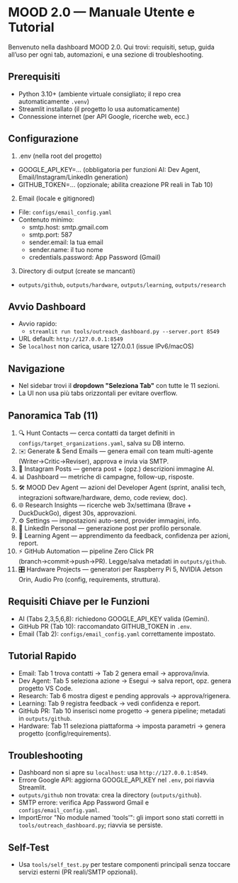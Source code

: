 # MOOD 2.0 — Manuale Utente e Tutorial

Benvenuto nella dashboard MOOD 2.0. Qui trovi: requisiti, setup, guida all’uso per ogni tab, automazioni, e una sezione di troubleshooting.

## Prerequisiti
- Python 3.10+ (ambiente virtuale consigliato; il repo crea automaticamente `.venv`)
- Streamlit installato (il progetto lo usa automaticamente)
- Connessione internet (per API Google, ricerche web, ecc.)

## Configurazione
1) .env (nella root del progetto)
- GOOGLE_API_KEY=... (obbligatoria per funzioni AI: Dev Agent, Email/Instagram/LinkedIn generation)
- GITHUB_TOKEN=... (opzionale; abilita creazione PR reali in Tab 10)

2) Email (locale e gitignored)
- File: `configs/email_config.yaml`
- Contenuto minimo:
  - smtp.host: smtp.gmail.com
  - smtp.port: 587
  - sender.email: la tua email
  - sender.name: il tuo nome
  - credentials.password: App Password (Gmail)

3) Directory di output (create se mancanti)
- `outputs/github`, `outputs/hardware`, `outputs/learning`, `outputs/research`

## Avvio Dashboard
- Avvio rapido:
  - `streamlit run tools/outreach_dashboard.py --server.port 8549`
- URL default: `http://127.0.0.1:8549`
- Se `localhost` non carica, usare 127.0.0.1 (issue IPv6/macOS)

## Navigazione
- Nel sidebar trovi il **dropdown "Seleziona Tab"** con tutte le 11 sezioni.
- La UI non usa più tabs orizzontali per evitare overflow.

## Panoramica Tab (11)
1. 🔍 Hunt Contacts — cerca contatti da target definiti in `configs/target_organizations.yaml`, salva su DB interno.
2. ✉️ Generate & Send Emails — genera email con team multi-agente (Writer→Critic→Reviser), approva e invia via SMTP.
3. 📸 Instagram Posts — genera post + (opz.) descrizioni immagine AI.
4. 📊 Dashboard — metriche di campagne, follow-up, risposte.
5. 🛠️ MOOD Dev Agent — azioni del Developer Agent (sprint, analisi tech, integrazioni software/hardware, demo, code review, doc).
6. 🌐 Research Insights — ricerche web 3x/settimana (Brave + DuckDuckGo), digest 30s, approvazioni.
7. ⚙️ Settings — impostazioni auto-send, provider immagini, info.
8. 💼 LinkedIn Personal — generazione post per profilo personale.
9. 🧠 Learning Agent — apprendimento da feedback, confidenza per azioni, report.
10. ⚡ GitHub Automation — pipeline Zero Click PR (branch→commit→push→PR). Legge/salva metadati in `outputs/github`.
11. 🎛️ Hardware Projects — generatori per Raspberry Pi 5, NVIDIA Jetson Orin, Audio Pro (config, requirements, struttura).

## Requisiti Chiave per le Funzioni
- AI (Tabs 2,3,5,6,8): richiedono GOOGLE_API_KEY valida (Gemini).
- GitHub PR (Tab 10): raccomandato GITHUB_TOKEN in `.env`.
- Email (Tab 2): `configs/email_config.yaml` correttamente impostato.

## Tutorial Rapido
- Email: Tab 1 trova contatti → Tab 2 genera email → approva/invia.
- Dev Agent: Tab 5 seleziona azione → Esegui → salva report, opz. genera progetto VS Code.
- Research: Tab 6 mostra digest e pending approvals → approva/rigenera.
- Learning: Tab 9 registra feedback → vedi confidenza e report.
- GitHub PR: Tab 10 inserisci nome progetto → genera pipeline; metadati in `outputs/github`.
- Hardware: Tab 11 seleziona piattaforma → imposta parametri → genera progetto (config/requirements).

## Troubleshooting
- Dashboard non si apre su `localhost`: usa `http://127.0.0.1:8549`.
- Errore Google API: aggiorna GOOGLE_API_KEY nel `.env`, poi riavvia Streamlit.
- `outputs/github` non trovata: crea la directory (`outputs/github`).
- SMTP errore: verifica App Password Gmail e `configs/email_config.yaml`.
- ImportError "No module named 'tools'": gli import sono stati corretti in `tools/outreach_dashboard.py`; riavvia se persiste.

## Self-Test
- Usa `tools/self_test.py` per testare componenti principali senza toccare servizi esterni (PR reali/SMTP opzionali).

